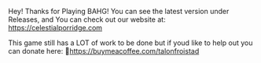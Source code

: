 Hey! 
Thanks for Playing BAHG! 
You can see the latest version under Releases, 
                and 
You can check out our website at:
https://celestialporridge.com

This game still has a LOT of work to be done 
but if youd like to help out you can donate here:
🍵https://buymeacoffee.com/talonfroistad
